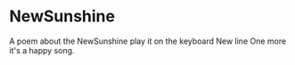 # NewSunshine
A poem about the NewSunshine
play it on the keyboard
New line
One more
it's a happy song.
